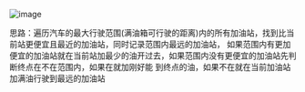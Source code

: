 ![image](https://user-images.githubusercontent.com/55118194/192792788-afc72f96-c6a4-4a47-8000-fb6ea5f32604.png)

思路：遍历汽车的最大行驶范围(满油箱可行驶的距离)内的所有加油站，找到比当前站更便宜且最近的加油站，同时记录范围内最远的加油站，
如果范围内有更加便宜的加油站就在当前站加最少的油开过去，如果范围内没有更便宜的加油站先判断终点在不在范围内，如果在就加刚好能
到终点的油，如果不在就在当前加油站加满油行驶到最远的加油站
